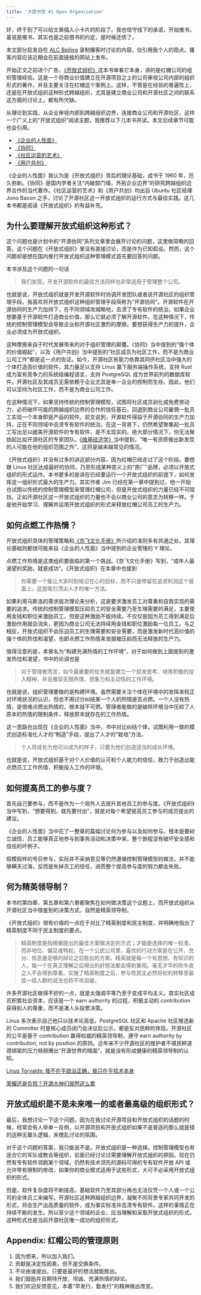 ```yaml
---
title: '大图书馆 #1 Open Organization'
---
```


好，终于到了可以给文章插入小卡片的阶段了。我也信守线下的承诺，开始推书。虽说是推书，其实也是之前借书的约定，是时候还债了。

本文部分启发自在 [ALC Beijing](https://alc-beijing.github.io/alc-site/) 录制播客时讨论的内容，仅引用我个人的观点。播客内容应该近期会在前面链接的网站上发布。

开始正文之前进个广告，[《开放式组织》](https://book.douban.com/subject/26894636)这本书单看它本身，讲的是红帽公司的组织管理经验。这是一个将商业价值建立在开源项目之上的公司审视公司内部的组织形式的著作，并且主要关注在红帽这个案例上。这样，不管是在经验的普遍性上，还是在开放式组织这种形式跨越组织，尤其是建立商业公司和开源社区之间的联系这方面的讨论上，都有所欠缺。

从理论到实践，从企业审视内部到跨越组织边界，连接商业公司和开源社区，这样一个广义上的“开放式组织”阅读主题，我推荐以下几本书共读。本文后续章节可能也会引用。

* [《企业的人性面》](https://book.douban.com/subject/27125968/)
* [《协同》](https://book.douban.com/subject/34834429/)
* [《社区运营的艺术》](https://book.douban.com/subject/26976995/)
* [《用户共创》](https://book.douban.com/subject/35531548/)

《企业的人性面》我认为是《开放式组织》背后的理论基础，成书于 1960 年，历久弥新。《协同》是国内学者关注“内破部门墙，外拓企业边界”的研究跨越组织边界合作的当代著作。《社区运营的艺术》和《用户共创》均出自 Ubuntu 社区经理 Jono Bacon 之手，讨论了开源社区这一开放式组织的运行方式与最佳实践。这几本书都是阅读《开放式组织》的有益补充。

## 为什么要理解开放式组织这种形式？

这个问题也是计划中的“开源协同”系列文章里会展开讨论的问题，这里做简略的回答。这个问题在《开放式组织》里没有直接讨论，而是作为已知假设。然而，这个问题却是想在国内推行开放式组织这种管理模式首先要回答的问题。

本书涉及这个问题的一句话

> 我们发现，开发开源软件的最佳方法同样也非常适用于管理整个公司。

也就是说，开放式组织就是开发开源软件时协调开发团队或者说开源社区的组织管理手段。我喜欢将开放式组织这种组织管理手段简称为“开源协同”。开源软件在开源协同的生产力加持下，在不同领域攻城略地，击溃了专有软件的统治。如果企业想要基于开源软件打造商业价值，那么它就必须了解开源软件。在这种情况下，传统的控制管理模型会导致企业和开源社区激烈的摩擦。要想获得生产力的提升，企业必须成为开放式组织。

这种摩擦来自于时代发展带来的对于组织管理的颠覆。《协同》当中提到的“强个体的价值崛起”，以及《用户共创》当中提到的“社区成员为社区工作，而不是为商业公司工作”都是这一点的佐证。如今，开源社区有能力依靠其同侪社区当中强大的个体打造高价值的软件，其力量足以支持 Linux 赢下服务端操作系统，支持 Rust 成为富有竞争力的系统级编程语言，支持 PostgreSQL 成为世界前列的数据库软件。开源社区及其成员无需依赖于企业尤其是单一企业的控制而生存。因此，他们可以坚持为社区工作，而不是为商业公司工作。

在这种情况下，如果坚持传统的控制管理模型，试图将社区成员驯化成免费劳动力，必将破坏可能的跨越组织边界的合作的信任基石，回退到商业公司雇佣一批员工实现一个本身即是产品的软件。前文说到，开源软件得益于开源协同的生产力加持，正在不同领域中击溃专有软件的统治。在这一背景下，仍然希望聚集起一批员工写出足以媲美开源软件的专有软件，是不太现实的。绝大部分情况下，你无法聚拢起比拟开源社区的专家团队。[《维基经济学》](https://book.douban.com/subject/2265341/)当中提到，“唯一有资质做出新发现的人可能在他的组织范围之外”，这将是越来越常见的情况。

《开放式组织》并没有过多的讲这部分内容，因为红帽已经走过了这个阶段。要想跟 Linux 社区达成最好的协同，乃至形成某种意义上的“原厂”品牌，必须以开放式组织的形式运作。本书更多的是讲在已经要运行一个开放式组织的前提下，如何发挥这一组织形式最大的生产力。其实作者 Jim 已经在第一章中提到过，他一开始也试图以传统的控制管理模型来管理红帽公司，但是开放式组织的力量已经不可阻挡，正如开源社区这一开放式组织的力量也不会以商业公司的意志为转移一样。于是他开始学习、理解并运用开放式组织的形式来释放红帽公司员工的生产力。

## 如何点燃工作热情？

开放式组织具体的管理策略和[《奈飞文化手册》](https://book.douban.com/subject/30356081/)所介绍的准则多有共通之处，其理论基础则都很可能来自《企业的人性面》当中提到的企业管理的 Y 理论。

点燃工作热情是这类组织要面临的第一个挑战。《奈飞文化手册》写到，“成年人最渴望的奖励，就是成功”。《开放式组织》在本章中也提到

> 你需要一个能让大家时刻铭记在心的目标，而不只是停留在追求利润这个层面上，这是吸引顶尖人才的唯一方法。

如果利用马斯洛的需求层次理论来分析，这是要求激发员工对尊重和自我实现的需要的追求。传统的控制管理模型压抑员工的安全需要乃至生理需要的满足，主要使用金钱和职位来激励员工，但是这种激励不能持续。不仅仅是因为员工得到满足后激励作用就会消失，更因为商业公司无法持续用金钱和职位激励每一位员工。与之相反，开放式组织不会压迫员工的生理需要和安全需要，而是激发新时代高价值的强个体的热忱和渴望，也即点燃工作热情来发掘被压抑而无法释放的生产力。

值得注意的是，本章名为“构建充满热情的工作环境”，对于如何做到上面提到的激发热忱和渴望，书中的论调也是

> 对于管理者而言，如今最重要的任务就是建立一个启发思考、培育积极的投入精神，并且推崇无限热情、想象力和主动性的工作环境。

也就是说，组织管理要做的是构建环境。虽然需要关注个体在环境中的发挥来校正对环境状况的认识，但也不用过分纠结某一个人的热情是否点燃。一个人没有热情，是很难点燃出热情的，根本就不可燃。管理者能做的是破除环境当中压抑了人原本的热情的限制条件，释放原本就存在的工作热情。

这一思路也出现在《企业的人性面》当中，书中对比纠结个体，试图利用一致的模式创造标准化人才的“制造”手段，提出了人才的“栽培”方法。

> 个人将成长为他可以成为的样子，只要为他们创造适当的成长环境。

也就是说，开放式组织基于对个人价值的认可和个人能力的信任，致力于创造出能点燃员工工作热情，积极投入工作的环境。

## 如何提高员工的参与度？

首先自己要参与，而不是作为一个局外人去提升其他员工的参与度。《开放式组织》当中写到，“想要得到，就先要付出”，就是对每个希望提高员工参与的成员提出的建议。

《企业的人性面》当中花了一整章的篇幅讨论何为参与以及如何参与。根本是要树立诚信，员工能够真正地参与到事务活动和决策中来，整个旅程没有破坏安全感和信任的坏例子。

假模假样的号召参与，实际并不采纳意见等仍然遵循控制管理模型的做法，并不能够瞒天过海，反而是失掉员工的信任，进而整个提高参与度的努力都会失败。

## 何为精英领导制？

本书的第四章、第五章和第六章都聚焦在如何做决策这个议题上，而开放式组织从开源社区当中借鉴到的决策方式，自然是精英领导制。

《开放式组织》很有价值的一点在于对比了精英制度和民主制度，并明确地指出了精英制度不同于民主制度的要点。

> 精英制度是指根据提出的最佳方案做决定的方式；才能是选择的唯一标准，而非地位、偏见或特权。在一个公民公司里，最优的行动方案是在公开、充分、信息量足够的辩论之后胜出的方案。精英就是每一个有思想、有知识的人，每一个在真正理解之后得出的好想法都会得到重视。毫无才华的吹牛皮之人不会得到尊重。实施了精英制度之后，参与性民主必然将权利转移至最低一级人群的说法也将不攻自破。

许多开源社区做得不好的一点，就是太强调平等乃至于变成平均主义。其实社区成员积累社会资本，应该是一个 earn authority 的过程，积极主动的 contribution 获得别人的尊重，而不是凑人头投票决策。

Linus 多次表示自己他只以技术论高低，PostgreSQL 社区和 Apache 社区推选新的 Committer 时是核心成员闭门会决议后公示，都是反对民粹的体现。开源社区的公平是基于 contribution 赢得权威的精英领导制，遵守 earn authority by contribution, not by position 的原则。近年来不少开源社区的维护者不堪民粹道德绑架的压力频频爆出“开源世界的暗面”，就是没有形成健康的精英领导制的认知。

[Linus Torvalds: 我不在乎政治正确，我只在乎技术本身](https://www.bilibili.com/video/BV1454y1E7xp)

[荣耀还是负担？开源大神们居然这么累](https://www.bilibili.com/video/BV19f4y1F7QQ)

## 开放式组织是不是未来唯一的或者最高级的组织形式？

最后，我想讨论一下这个问题。因为在我讨论开源项目和开放式组织的话题的时候，经常会有人举单一反例，以开源项目和开放式组织如果不是普适的那么就是错的这种无厘头逻辑，来搅乱讨论的氛围。

对于这个问题的答案，我只能说不是。开放式组织是一种选择。控制管理模型也有适合它的军队或教会等组织，前面已经讨论过需要理解开放式组织的原因。现在仍然有专有软件领跑某个领域，仍然有技术领先的源码可得的专有软件开放 API 或允许带有限制的修改，如果你的商业模式适用于这些形式，大可不必采用开放式组织的形式。

但是，软件复杂度将不断提高，基础软件乃至其部分再也无法仅凭一个人或一个公司的全体员工来编写。开源社区这种跨越组织边界，凝聚不同背景专家共同开发的形式，将会生产出高质量的软件，成为事实标准并击溃专有软件。这样的事情正在持续不断的发生。所以至少这个领域的企业，应当理解和采取开放式组织的形式。这种形式也是当前开源社区唯一成功的组织形式。

## Appendix: 红帽公司的管理原则

1. 因为想来，所以加入我们。
2. 贡献是决定性因素，但不是交换条件。
3. 不论由谁提出，只要是最好的想法就能胜出。
4. 我们鼓励并且期待开放、坦诚、充满热情的辩论。
5. 我们欢迎反馈意见，本着“早发行，勤发行”的精神做出改变。
